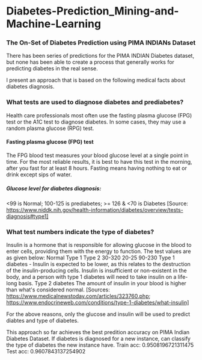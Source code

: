 # Diabetes-Prediction_Mining-and-Machine-Learning

### The On-Set of Diabetes Prediction using PIMA INDIANs Dataset
There has been series of predictions for the PIMA INDIAN Diabetes dataset, but none has been able to create a process that generally works for predicting diabetes in the real sense.

I present an approach that is based on the following medical facts about diabetes diagnosis.

###  What tests are used to diagnose diabetes and prediabetes?
Health care professionals most often use the fasting plasma glucose (FPG) test or the A1C test to diagnose diabetes. In some cases, they may use a random plasma glucose (RPG) test.

#### Fasting plasma glucose (FPG) test
The FPG blood test measures your blood glucose level at a single point in time. For the most reliable results, it is best to have this test in the morning, after you fast for at least 8 hours. Fasting means having nothing to eat or drink except sips of water.

##### Glucose level for diabetes diagnosis: 
<99 is Normal; 100-125 is prediabetes; >= 126 & <70 is Diabetes
[Source: https://www.niddk.nih.gov/health-information/diabetes/overview/tests-diagnosis#type1]

### What test numbers indicate the type of diabetes? 
Insulin is a hormone that is responsible for allowing glucose in the blood to enter cells, providing them with the energy to function. The test values are as given below:
          Normal Type 1 Type 2
          30-320 20-25 90-230
Type 1 diabetes - Insulin is expected to be lower, as this relates to the destruction of the insulin-producing cells. Insulin is insufficient or non-existent in the body, and a person with type 1 diabetes will need to take insulin on a life-long basis. 
Type 2 diabetes The amount of insulin in your blood is higher than what's considered normal. 
[Sources: https://www.medicalnewstoday.com/articles/323760.php; https://www.endocrineweb.com/conditions/type-1-diabetes/what-insulin]

For the above reasons, only the glucose and insulin will be used to predict diabtes and type of diabetes.

This approach so far achieves the best predition accuracy on PIMA Indian Diabetes Dataset. If diabetes is diagnosed for a new instance, can classify the type of diabetes the new instance have.
Train acc:  0.9508196721311475
Test acc:  0.9607843137254902


